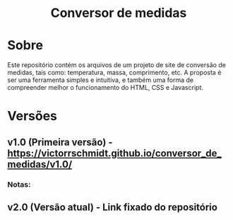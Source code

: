 <h1 align="center">Conversor de medidas</h1>

# Sobre

Este repositório contém os arquivos de um projeto de site de conversão de medidas, tais como: temperatura, massa, comprimento, etc. A proposta é ser uma ferramenta simples e intuitiva, e também uma forma de compreender melhor o funcionamento do HTML, CSS e Javascript.

# Versões

## v1.0 (Primeira versão) - https://victorrschmidt.github.io/conversor_de_medidas/v1.0/
### Notas:


## v2.0 (Versão atual) - Link fixado do repositório
